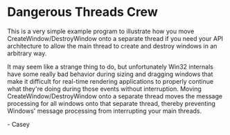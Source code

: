 # Dangerous Threads Crew

This is a very simple example program to illustrate how you move CreateWindow/DestroyWindow onto a separate thread if you need your API architecture to allow the main thread to create and destroy windows in an arbitrary way.

It may seem like a strange thing to do, but unfortunately Win32 internals have some really bad behavior during sizing and dragging windows that make it difficult for real-time rendering applications to properly continue what they're doing during those events without interruption.  Moving CreateWindow/DestroyWindow onto a separate thread moves the message processing for all windows onto that separate thread, thereby preventing Windows' message processing from interrupting your main threads.

\- Casey
